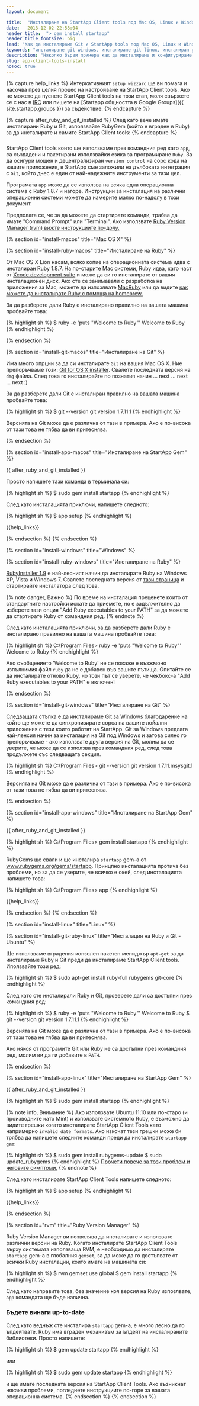 ```yaml
---
layout: document

title:  "Инсталиране на StartApp Client tools под Mac OS, Linux и Windows"
date:   2013-12-02 22:58:04
header_title:  "> gem install startapp"
header_title_fontsize: big
lead: "Как да инсталираме Git и StartApp tools под Mac OS, Linux и Windows"
keywords: "инсталиране git windows, инсталиране git linux, инсталиран git mac os, инсталиране на startapp"
description: "Няколко бързи примера как да инсталираме и конфигурираме StartApp и Git под Mac OS, Linux и Windows"
slug: app-client-tools-install
noToc: true
---
```


{% capture help_links %}
  Интеркативният `setup wizzard` ще ви помага и насочва през целия процес на настройване на StartApp Client tools. Ако не можете да пуснете StartApp Client tools на този етап, моля свържете се с нас в [IRC](http://webchat.freenode.net/?channels=startapp&uio=d4) или пишете на [Startapp общността в Google Groups]({{ site.startapp.groups }}) за съдействие.
{% endcapture %}

{% capture after_ruby_and_git_installed %}
  След като вече имате инсталирани Ruby и Git, използвайте RubyGem (който е вграден в Ruby) за да инсталирате и самите StartApp Client tools:
{% endcapture %}

<!-- FIXME: Ugly work around -->
<p style="margin: 25px"></p>

StartApp Client tools които ще използваме през командния ред като `app`, са създадени и пакетирани използвайки езика за програмиране `Ruby`. За да осигури мощен и децентрализиран `version control` на сорс кода на вашите приложения, в StartApp сме заложили на дълбоката интеграция с `Git`, който днес е един от най-надежните инструменти за тази цел.

Програмата `app` може да се използва на всяка една операционна система с Ruby 1.8.7 и нагоре. Инструкции за инсталация на различни операционни системи можете да намерите малко по-надолу в този документ.

Предполага се, че за да можете да стартирате команди, трабва да имате "Command Prompt" или "Terminal". Ако използвате [Ruby Version Manager (rvm) вижте инструкциите по-долу.](#rvm)

{% section id="install-macos" title="Mac OS X" %}

{% section id="install-ruby-macos" title="Инсталиране на Ruby" %}

От Mac OS X Lion насам, всяко копие на операционната система идва с инсталиран Ruby 1.8.7. На по-старите Mac системи, Ruby идва, като част от [Xcode development suite](http://developer.apple.com/xcode) и може да си го инсталирате от вашия инсталационен диск. Ако сте се занимавали с разработка на приложения за Mac, можете да изпозлвате [MacRuby](http://macruby.org/) или да видите [как можете да инсталирате Ruby с помоща на homebrew.](http://www.ruby-lang.org/en/downloads/)

За да разберете дали Ruby е инсталирано правилно на вашата машина пробвайте това:

{% highlight sh %}
$ ruby -e 'puts "Welcome to Ruby"'
Welcome to Ruby
{% endhighlight %}

{% endsection %}

{% section id="install-git-macos" title="Инсталиране на Git" %}

Има много опрции за да си инсталирате `Git` на вашия Mac OS X. Ние препоръчваме този: [Git for OS X installer](http://code.google.com/p/git-osx-installer/). Свалете последната версия на `dmg` файла. След това го инсталирайте по познатия начин ... next ... next ... next :)

За да разберете дали Git е инсталиран правилно на вашата машина пробвайте това:

{% highlight sh %}
$ git --version
git version 1.7.11.1
{% endhighlight %}

Версията на Git може да е различна от тази в примера. Ако е по-висока от тази това не тябва да ви притеснява.

{% endsection %}

{% section id="install-app-macos" title="Инсталиране на StartApp Gem" %}

{{ after_ruby_and_git_installed }}

Просто напишете тази команда в терминала си:

{% highlight sh %}
$ sudo gem install startapp
{% endhighlight %}

След като инсталацията приключи, напишете следното:

{% highlight sh %}
$ app setup
{% endhighlight %}

{{help_links}}

{% endsection %}
{% endsection %}




{% section id="install-windows" title="Windows" %}

{% section id="install-ruby-windows" title="Инсталиране на Ruby" %}

[RubyInstaller 1.9](http://rubyinstaller.org/) е най-лесният начин да инсталирате Ruby на Windows XP, Vista и Windows 7. Свалете последната версия от [тази страница](http://rubyinstaller.org/downloads/) и стартирайте инсталатора след това.

{% note danger, Важно %}
По време на инсталация преценете които от стандартните настройки искате да приемете, но е задължително да изберете тази опция "Add Ruby executables to your PATH" за да можете да стартирате Ruby от командния ред.
{% endnote %}

След като инсталацията приключи, за да разберете дали Ruby е инсталирано правилно на вашата машина пробвайте това:

{% highlight sh %}
C:\Program Files\> ruby -e 'puts "Welcome to Ruby"'
Welcome to Ruby
{% endhighlight %}

Ако съобщението 'Welcome to Ruby' не се покаже е възжмоно изпълнимия файл `ruby` да не е добавен във вашите пътища. Опитайте се да инсталирате отново Ruby, но този път се уверете, че чекбокс-а "Add Ruby executables to your PATH" е включен!

{% endsection %}

{% section id="install-git-windows" title="Инсталиране на Git" %}

Следващата стъпка е да инсталираме [Git за Windows](http://msysgit.github.com/) благодарение на който ще можете да синхронизирате сорса на вашите лойални приложения с тези които работят на StartApp. Git за Windows предлага най-ленсия начин за инсталация на Git под Windows и затова силно го препоръчваме - ако използвате друга версия на Git, молим да се уверите, че може да се използва през командния ред, след това продължете със следващата секция.

{% highlight sh %}
C:\Program Files\> git --version
git version 1.7.11.msysgit.1
{% endhighlight %}

Версията на Git може да е различна от тази в примера. Ако е по-висока от тази това не тябва да ви притеснява.

{% endsection %}

{% section id="install-app-windows" title="Инсталиране на StartApp Gem" %}

{{ after_ruby_and_git_installed }}

{% highlight sh %}
C:\Program Files\> gem install startapp
{% endhighlight %}

RubyGems ще свали и ще инсталира `startapp` gem-а от www.rubygems.org/gems/startapp. Принцпно инсталацията протича без проблеми, но за да се уверите, че всичко е окей, след инсталацията напишете това:

{% highlight sh %}
C:\Program Files\> app
{% endhighlight %}

{{help_links}}

{% endsection %}
{% endsection %}



{% section id="install-linux" title="Linux" %}

{% section id="install-git-ruby-linux" title="Инсталация на Ruby и Git - Ubuntu" %}

Ще използваме вградения конзолен пакетен мениджър `apt-get` за да инсталираме Ruby и Git преди да инсталираме StartApp Client tools. Иползвайте този ред:

{% highlight sh %}
$ sudo apt-get install ruby-full rubygems git-core
{% endhighlight %}

След като сте инсталирали Ruby и Git, проверете дали са достъпни през командния ред:

{% highlight sh %}
$ ruby -e 'puts "Welcome to Ruby"'
Welcome to Ruby
$ git --version
git version 1.7.11.1
{% endhighlight %}

Версията на Git може да е различна от тази в примера. Ако е по-висока от тази това не тябва да ви притеснява.

Ако някоя от програмите Git или Ruby не са достъпни през командния ред, молим ви да ги добавите в `PATH`.

{% endsection %}

{% section id="install-app-linux" title="Инсталиране на StartApp Gem" %}

{{ after_ruby_and_git_installed }}

{% highlight sh %}
$ sudo gem install startapp
{% endhighlight %}

{% note info, Внимание %}
Ако използвате Ubuntu 11.10 или по-старо (и производните като Mint) и използвате системното Ruby, е възможно да видите грешки когато инсталирате StartApp Client Tools като напримерно `invalid date formats`. Ако изкочат тези грешки може би трябва да напишете следните команди преди да инсталирате `startapp gem`:

{% highlight sh %}
$ sudo gem install rubygems-update
$ sudo update_rubygems
{% endhighlight %}
[Прочети повече за този проблем и неговите симптоми.](https://github.com/rubygems/rubygems/pull/57)
{% endnote %}

След като инсталирате StartApp Client Tools напишете следното:

{% highlight sh %}
$ app setup
{% endhighlight %}

{{help_links}}

{% endsection %}

{% section id="rvm" title="Ruby Version Manager" %}

Ruby Version Manager ви позволява да инсталирате и използвате различни версии на Ruby. Когато инсталирате StartApp Client Tools върху системата използваща RVM, е необходимо да инсталирате `startapp` gem-а в глобалния `gemset`, за да може да го достъпвате от всички Ruby инсталации, които имате на машината си:

{% highlight sh %}
$ rvm gemset use global
$ gem install startapp
{% endhighlight %}

След като направите това, без значение коя версия на Ruby изпозлвате, `app` командата ще бъде налична.

### Бъдете винаги up-to-date

След като веднъж сте инсталира `startapp` gem-а, е много лесно да го ъпдейтвате. Ruby има вграден механизъм за ъпдейт на инсталираните библиотеки. Просто напишете:

{% highlight sh %}
$ gem update startapp
{% endhighlight %}

или

{% highlight sh %}
$ sudo gem update startapp
{% endhighlight %}

и ще имате последната версия на StartApp Client Tools. Ако възникнат някакви проблеми, погледнете инструкциите по-горе за вашата операционна система.
{% endsection %}
{% endsection %}